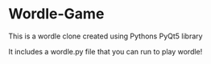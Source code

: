 # Wordle-Game
This is a wordle clone created using Pythons PyQt5 library

It includes a wordle.py file that you can run to play wordle!
